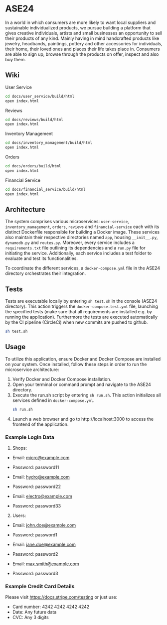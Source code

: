 # ASE24
In a world in which consumers are more likely to want local suppliers and sustainable individualized products, we pursue building a platform that gives creative individuals, artists and small businesses an opportunity to sell their products of any kind. Mainly having in mind handcrafted products like jewelry, headbands, paintings, pottery and other accessories for individuals, their home, their loved ones and places their life takes place in. Consumers are able to sign up, browse through the products on offer, inspect and also buy them.

## Wiki
User Service
   ```bash
   cd docs/user_service/build/html
   open index.html
   ```
Reviews
   ```bash
   cd docs/reviews/build/html
   open index.html
   ```
Inventory Management
   ```bash
   cd docs/inventory_management/build/html
   open index.html
   ```
Orders
   ```bash
   cd docs/orders/build/html
   open index.html
   ```
Financial Service
   ```bash
   cd docs/financial_service/build/html
   open index.html
   ```

## Architecture

The system comprises various microservices: `user-service`, `inventory_management`, `orders`, `reviews` and `financial-service` each with its distinct Dockerfile responsible for building a Docker image. These services also maintain their respective directories named `app`, housing `__init__.py`, `dynamodb.py`  and `routes.py`. Moreover, every service includes a `requirements.txt` file outlining its dependencies and a `run.py` file for initiating the service. Additionally, each service includes a test folder to evaluate and test its functionalities.

To coordinate the different services, a `docker-compose.yml` file in the ASE24 directory orchestrates their integration.

## Tests

Tests are executable locally by entering `sh test.sh` in the console (ASE24 directory). This action triggers the `docker-compose.test.yml` file, launching the specified tests (make sure that all requirements are installed e.g. by running the application). Furthermore the tests are executed automatically by the CI pipeline (CircleCi) when new commits are pushed to github.
   ```bash
  sh test.sh
   ```

## Usage

To utilize this application, ensure Docker and Docker Compose are installed on your system. Once installed, follow these steps in order to run the microservice architecture:

1. Verify Docker and Docker Compose installation.
2. Open your terminal or command prompt and navigate to the ASE24 directory.
3. Execute the run.sh script by entering `sh run.sh`. This action initializes all services defined in `docker-compose.yml`.
   ```bash
   sh run.sh
   ```
4. Launch a web browser and go to http://localhost:3000 to access the frontend of the application.

### Example Login Data

1. Shops:
- Email: micro@example.com
- Password: password11

- Email: hydro@example.com
- Password: password22

- Email: electro@example.com
- Password: password33

2. Users:
- Email: john.doe@example.com
- Password: password1

- Email: jane.doe@example.com
- Password: password2

- Email: max.smith@example.com
- Password: password3


### Example Credit Card Details
Please visit https://docs.stripe.com/testing
or just use:
- Card number: 4242 4242 4242 4242
- Date: Any future data
- CVC: Any 3 digits
